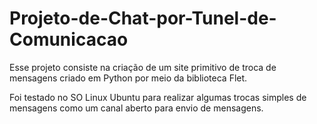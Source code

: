 # Projeto-de-Chat-por-Tunel-de-Comunicacao
Esse projeto consiste na criação de um site primitivo de troca de mensagens criado em Python por meio da biblioteca Flet. 

Foi testado no SO Linux Ubuntu para realizar algumas trocas simples de mensagens como um canal aberto para envio de mensagens.

